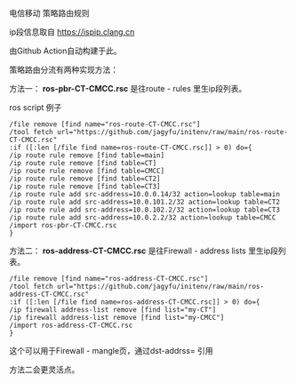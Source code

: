 电信移动 策略路由规则

ip段信息取自 https://ispip.clang.cn

由Github Action自动构建于此。

策略路由分流有两种实现方法：

方法一：
**ros-pbr-CT-CMCC.rsc** 是往route - rules 里生ip段列表。

ros script 例子

```
/file remove [find name="ros-route-CT-CMCC.rsc"]
/tool fetch url="https://github.com/jagyfu/initenv/raw/main/ros-route-CT-CMCC.rsc"
:if ([:len [/file find name=ros-route-CT-CMCC.rsc]] > 0) do={
/ip route rule remove [find table=main]
/ip route rule remove [find table=CT]
/ip route rule remove [find table=CMCC]
/ip route rule remove [find table=CT2]
/ip route rule remove [find table=CT3]
/ip route rule add src-address=10.0.0.14/32 action=lookup table=main
/ip route rule add src-address=10.0.101.2/32 action=lookup table=CT2
/ip route rule add src-address=10.0.102.2/32 action=lookup table=CT3
/ip route rule add src-address=10.0.2.2/32 action=lookup table=CMCC
/import ros-pbr-CT-CMCC.rsc
}
```

方法二：
**ros-address-CT-CMCC.rsc** 是往Firewall - address lists 里生ip段列表。
```
/file remove [find name="ros-address-CT-CMCC.rsc"]
/tool fetch url="https://github.com/jagyfu/initenv/raw/main/ros-address-CT-CMCC.rsc"
:if ([:len [/file find name=ros-address-CT-CMCC.rsc]] > 0) do={
/ip firewall address-list remove [find list="my-CT"]
/ip firewall address-list remove [find list="my-CMCC"]
/import ros-address-CT-CMCC.rsc
}
```

这个可以用于Firewall - mangle页，通过dst-addrss= 引用


方法二会更灵活点。
